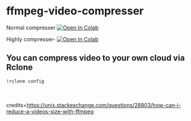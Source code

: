 # ffmpeg-video-compresser

Normal compresser
[![Open In Colab](https://colab.research.google.com/assets/colab-badge.svg)](https://github.com/jakiyaa/ffmpeg-video-compress/blob/main/ffmpeg_video_compress.ipynb )


 Highly compresser-
[![Open In Colab](https://colab.research.google.com/assets/colab-badge.svg)](https://github.com/jakiyaa/ffmpeg-video-compress/blob/main/Ffmpeg_highly_compress.ipynb )


## You can compress video to your own cloud via Rclone

```
!rclone config

```

<br><br>
credits=https://unix.stackexchange.com/questions/28803/how-can-i-reduce-a-videos-size-with-ffmpeg
